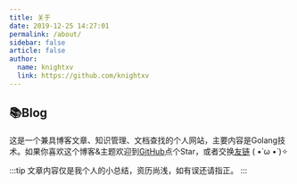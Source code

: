 ```yaml
---
title: 关于
date: 2019-12-25 14:27:01
permalink: /about/
sidebar: false
article: false
author:
  name: knightxv
  link: https://github.com/knightxv
---
```


## 📚Blog
这是一个兼具博客文章、知识管理、文档查找的个人网站，主要内容是Golang技术。如果你喜欢这个博客&主题欢迎到[GitHub](https://github.com/knightxv/learn)点个Star，或者交换[友链](/friends/) ( •̀ ω •́ )✧

:::tip
文章内容仅是我个人的小总结，资历尚浅，如有误还请指正。
:::

